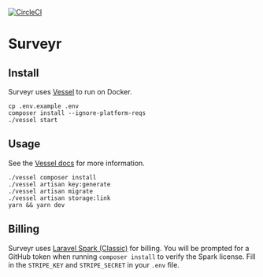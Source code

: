 [![CircleCI](https://circleci.com/gh/Dev7studios/surveyr.svg?style=svg&circle-token=1541293007a8f12772a3e1ad402943256e8201e2)](https://circleci.com/gh/Dev7studios/surveyr)

# Surveyr

## Install

Surveyr uses [Vessel](https://vessel.shippingdocker.com/) to run on Docker.

```shell
cp .env.example .env
composer install --ignore-platform-reqs
./vessel start
```

## Usage

See the [Vessel docs](https://vessel.shippingdocker.com/docs/everyday-usage/) for more information.

```shell
./vessel composer install
./vessel artisan key:generate
./vessel artisan migrate
./vessel artisan storage:link
yarn && yarn dev
```

## Billing

Surveyr uses [Laravel Spark (Classic)](https://spark-classic.laravel.com/) for billing. You will be prompted for a GitHub token when running `composer install` to verify the Spark license. Fill in the `STRIPE_KEY` and `STRIPE_SECRET` in your `.env` file.
